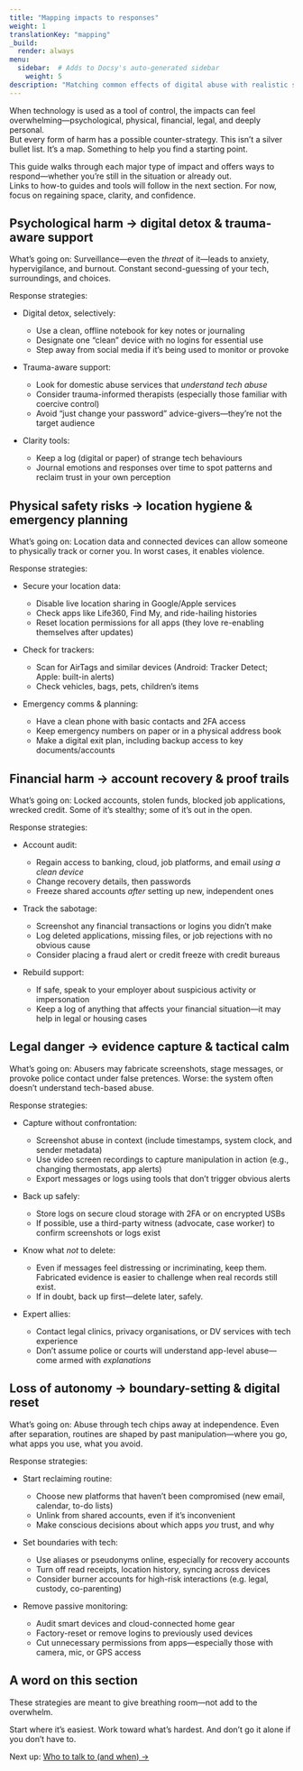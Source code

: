 ```yaml
---
title: "Mapping impacts to responses"
weight: 1
translationKey: "mapping"
_build:
  render: always
menu:
  sidebar:  # Adds to Docsy's auto-generated sidebar
    weight: 5
description: "Matching common effects of digital abuse with realistic strategies for taking back control."
---
```


When technology is used as a tool of control, the impacts can feel overwhelming—psychological, physical, financial, legal, and deeply personal.  
But every form of harm has a possible counter-strategy. This isn’t a silver bullet list. It’s a map. Something to help you find a starting point.

This guide walks through each major type of impact and offers ways to respond—whether you’re still in the situation or already out.  
Links to how-to guides and tools will follow in the next section. For now, focus on regaining space, clarity, and confidence.

## Psychological harm → digital detox & trauma-aware support

What’s going on: Surveillance—even the *threat* of it—leads to anxiety, hypervigilance, and burnout. Constant second-guessing of your tech, surroundings, and choices.

Response strategies:

- Digital detox, selectively:
  - Use a clean, offline notebook for key notes or journaling
  - Designate one “clean” device with no logins for essential use
  - Step away from social media if it’s being used to monitor or provoke

- Trauma-aware support:
  - Look for domestic abuse services that *understand tech abuse*  
  - Consider trauma-informed therapists (especially those familiar with coercive control)
  - Avoid “just change your password” advice-givers—they’re not the target audience

- Clarity tools:
  - Keep a log (digital or paper) of strange tech behaviours
  - Journal emotions and responses over time to spot patterns and reclaim trust in your own perception

## Physical safety risks → location hygiene & emergency planning

What’s going on: Location data and connected devices can allow someone to physically track or corner you. In worst cases, it enables violence.

Response strategies:

- Secure your location data:
  - Disable live location sharing in Google/Apple services  
  - Check apps like Life360, Find My, and ride-hailing histories  
  - Reset location permissions for all apps (they love re-enabling themselves after updates)

- Check for trackers:
  - Scan for AirTags and similar devices (Android: Tracker Detect; Apple: built-in alerts)
  - Check vehicles, bags, pets, children’s items

- Emergency comms & planning:
  - Have a clean phone with basic contacts and 2FA access  
  - Keep emergency numbers on paper or in a physical address book  
  - Make a digital exit plan, including backup access to key documents/accounts

## Financial harm → account recovery & proof trails

What’s going on: Locked accounts, stolen funds, blocked job applications, wrecked credit. Some of it’s stealthy; some of it’s out in the open.

Response strategies:

- Account audit:
  - Regain access to banking, cloud, job platforms, and email *using a clean device*
  - Change recovery details, then passwords
  - Freeze shared accounts *after* setting up new, independent ones

- Track the sabotage:
  - Screenshot any financial transactions or logins you didn’t make
  - Log deleted applications, missing files, or job rejections with no obvious cause
  - Consider placing a fraud alert or credit freeze with credit bureaus

- Rebuild support:
  - If safe, speak to your employer about suspicious activity or impersonation
  - Keep a log of anything that affects your financial situation—it may help in legal or housing cases

## Legal danger → evidence capture & tactical calm

What’s going on: Abusers may fabricate screenshots, stage messages, or provoke police contact under false pretences. Worse: the system often doesn’t understand tech-based abuse.

Response strategies:

- Capture without confrontation:
  - Screenshot abuse in context (include timestamps, system clock, and sender metadata)
  - Use video screen recordings to capture manipulation in action (e.g., changing thermostats, app alerts)
  - Export messages or logs using tools that don’t trigger obvious alerts

- Back up safely:
  - Store logs on secure cloud storage with 2FA or on encrypted USBs  
  - If possible, use a third-party witness (advocate, case worker) to confirm screenshots or logs exist

- Know what *not* to delete:
  - Even if messages feel distressing or incriminating, keep them.  
    Fabricated evidence is easier to challenge when real records still exist.  
  - If in doubt, back up first—delete later, safely.

- Expert allies:
  - Contact legal clinics, privacy organisations, or DV services with tech experience  
  - Don’t assume police or courts will understand app-level abuse—come armed with *explanations*

## Loss of autonomy → boundary-setting & digital reset

What’s going on: Abuse through tech chips away at independence. Even after separation, routines are shaped by past manipulation—where you go, what apps you use, what you avoid.

Response strategies:

- Start reclaiming routine:
  - Choose new platforms that haven’t been compromised (new email, calendar, to-do lists)
  - Unlink from shared accounts, even if it’s inconvenient
  - Make conscious decisions about which apps *you* trust, and why

- Set boundaries with tech:
  - Use aliases or pseudonyms online, especially for recovery accounts  
  - Turn off read receipts, location history, syncing across devices  
  - Consider burner accounts for high-risk interactions (e.g. legal, custody, co-parenting)

- Remove passive monitoring:
  - Audit smart devices and cloud-connected home gear  
  - Factory-reset or remove logins to previously used devices  
  - Cut unnecessary permissions from apps—especially those with camera, mic, or GPS access

## A word on this section

These strategies are meant to give breathing room—not add to the overwhelm.

Start where it’s easiest. Work toward what’s hardest. And don’t go it alone if you don’t have to.

Next up: [Who to talk to (and when) →](/docs/take-back-power/who)